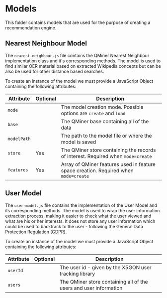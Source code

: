 # Models

This folder contains models that are used for the purpose of creating a recommendation engine.

## Nearest Neighbour Model
The `nearest-neighbour.js` file contains the QMiner Nearest Neighbour implementation class and it's corresponding methods. The model is used to find similar OER material based on extracted Wikipedia concepts but can be also be used for other distance based searches. 

To create an instance of the model we must provide a JavaScript Object containing the following attributes:

| Attribute   | Optional | Description | 
| ---------   | -------- | ----------- |
| `mode`      |          | The model creation mode. Possible options are `create` and `load` |
| `base`      |          | The QMiner base containing all of the data |
| `modelPath` |          | The path to the model file or where the model is saved |
| `store`     | Yes      | The QMiner store containing the records of interest. Required when `mode=create` |
| `features`  | Yes      | Array of QMiner features used in feature space creation. Required when `mode=create` |

## User Model

The `user-model.js` file contains the implementation of the User Model and its corresponding methods. The model is used to wrap the user information extraction process, making it easier to check what the user viewed and what are his or her interests. It does not store any user information which could be used to backtrack to the user - following the General Data Protection Regulation (GDPR).

To create an instance of the model we must provide a JavaScript Object containing the following attributes:

| Attribute | Optional | Description | 
| --------- | -------- | ----------- |
| `userId`  |          | The user id - given by the X5GON user tracking library |
| `users`   |          | The QMiner store containing all of the users and user information |
